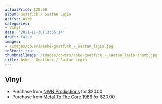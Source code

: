 ```yaml
---
actualPrice: $20.00
album: Goatfuck / Saatan Legio
artist: Aske
categories:
- Vinyl
date: '2021-11-30T13:35:14'
draft: false
images:
- /images/covers/aske-goatfuck_-_saatan_legio.jpg
inStock: true
thumbnailImage: /images/covers/aske-goatfuck_-_saatan_legio-thumb.jpg
title: Aske - Goatfuck / Saatan Legio
---
```


## Vinyl
* Purchase from [NWN Productions](http://shop.nwnprod.com/index.php?route=product/product&path=75&product_id=15915&sort=pd.name&order=ASC) for $20.00
* Purchase from [Metal To The Core 1986](https://metaltothecore1986.com/shop/aske-goatfuck-saatan-legion-12-lp/) for $20.00

